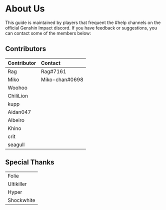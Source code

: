 # About Us

This guide is maintained by players that frequent the \#help channels on the official Genshin Impact discord. If you have feedback or suggestions, you can contact some of the members below:

## Contributors

| Contributor | Contact |
| :--- | :--- |
| Rag | Rag\#7161 |
| Miko | Miko-chan\#0698 |
| Woohoo |  |
| ChiliLion |  |
| kupp |  |
| Aidan047 |  |
| Albeiro |  |
| Khino |  |
| crit |  |
| seagull |  |

## Special Thanks

|  |
| :--- |
| Folie |
| Ultikiller |
| Hyper |
| Shockwhite |

